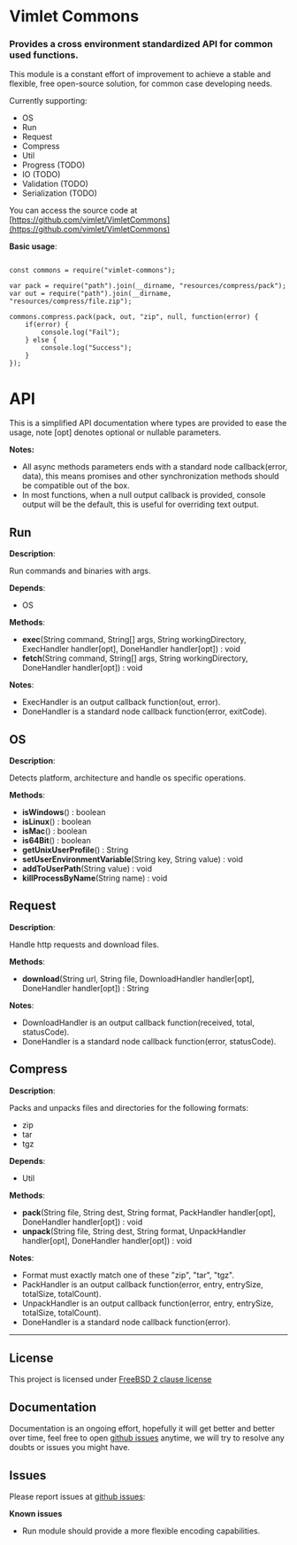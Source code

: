 # Vimlet Commons

### Provides a cross environment standardized API for common used functions. 

This module is a constant effort of improvement to achieve a stable and flexible, free open-source solution, for common case developing needs.

Currently supporting:

- OS
- Run
- Request
- Compress
- Util
- Progress (TODO)
- IO (TODO)
- Validation (TODO)
- Serialization (TODO)

You can access the source code at [https://github.com/vimlet/VimletCommons](https://github.com/vimlet/VimletCommons)

**Basic usage**:

```

const commons = require("vimlet-commons");

var pack = require("path").join(__dirname, "resources/compress/pack");
var out = require("path").join(__dirname, "resources/compress/file.zip");

commons.compress.pack(pack, out, "zip", null, function(error) {
    if(error) {
        console.log("Fail");
    } else {
        console.log("Success");
    }
});

```

# API

This is a simplified API documentation where types are provided to ease the usage, note [opt] denotes optional or nullable parameters.

**Notes:**
- All async methods parameters ends with a standard node callback(error, data), this means promises and other synchronization methods should be compatible out of the box.
- In most functions, when a null output callback is provided, console output will be the default, this is useful for overriding text output.

## Run

**Description**:

Run commands and binaries with args.

**Depends**:

- OS

**Methods**:

- **exec**(String command, String[] args, String workingDirectory, ExecHandler handler[opt], DoneHandler handler[opt]) : void
- **fetch**(String command, String[] args, String workingDirectory, DoneHandler handler[opt]) : void

**Notes**:

- ExecHandler is an output callback function(out, error).
- DoneHandler is a standard node callback function(error, exitCode).

## OS

**Description**:

Detects platform, architecture and handle os specific operations.

**Methods**:

- **isWindows**() : boolean
- **isLinux**() : boolean
- **isMac**() : boolean
- **is64Bit**() : boolean
- **getUnixUserProfile**() : String
- **setUserEnvironmentVariable**(String key, String value) : void
- **addToUserPath**(String value) : void
- **killProcessByName**(String name) : void

## Request

**Description**:

Handle http requests and download files.

**Methods**:

- **download**(String url, String file, DownloadHandler handler[opt], DoneHandler handler[opt]) : String

**Notes**:

- DownloadHandler is an output callback function(received, total, statusCode).
- DoneHandler is a standard node callback function(error, statusCode).

## Compress

**Description**:

Packs and unpacks files and directories for the following formats:
- zip
- tar
- tgz

**Depends**:

- Util


**Methods**:

- **pack**(String file, String dest, String format, PackHandler handler[opt],  DoneHandler handler[opt]) : void
- **unpack**(String file, String dest, String format, UnpackHandler handler[opt],  DoneHandler handler[opt]) : void

**Notes**:

- Format must exactly match one of these "zip", "tar", "tgz".
- PackHandler is an output callback function(error, entry, entrySize, totalSize, totalCount).
- UnpackHandler is an output callback function(error, entry, entrySize, totalSize, totalCount).
- DoneHandler is a standard node callback function(error).

--------------------------------------------------------------------------

## License 
This project is licensed under [FreeBSD 2 clause license](https://spdx.org/licenses/BSD-2-Clause-FreeBSD.html#licenseText)

## Documentation
Documentation is an ongoing effort, hopefully it will get better and better over time, feel free to open 
[github issues](https://github.com/vimlet/VimletCommons) anytime, we will try to resolve any doubts or issues you might have.

## Issues
Please report issues at [github issues](https://github.com/vimlet/VimletCommons):

**Known issues**
- Run module should provide a more flexible encoding capabilities.
